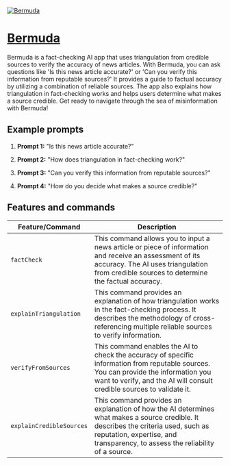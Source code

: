 [![Bermuda](https://files.oaiusercontent.com/file-xmriMZhTLMoIrkd2u0aQyF0L?se=2123-10-19T18%3A28%3A26Z&sp=r&sv=2021-08-06&sr=b&rscc=max-age%3D31536000%2C%20immutable&rscd=attachment%3B%20filename%3Dbc271168-bc16-4e4d-bc0d-3d1c4a6a3fac.png&sig=if8wPo9C4mX6aRcuWD%2Bj9d075bzt%2BeFetZ/eGHWF/lQ%3D)](https://chat.openai.com/g/g-oT30Vi4pG-bermuda)

# [Bermuda](https://chat.openai.com/g/g-oT30Vi4pG-bermuda)

Bermuda is a fact-checking AI app that uses triangulation from credible sources to verify the accuracy of news articles. With Bermuda, you can ask questions like 'Is this news article accurate?' or 'Can you verify this information from reputable sources?' It provides a guide to factual accuracy by utilizing a combination of reliable sources. The app also explains how triangulation in fact-checking works and helps users determine what makes a source credible. Get ready to navigate through the sea of misinformation with Bermuda!

## Example prompts

1. **Prompt 1:** "Is this news article accurate?"

2. **Prompt 2:** "How does triangulation in fact-checking work?"

3. **Prompt 3:** "Can you verify this information from reputable sources?"

4. **Prompt 4:** "How do you decide what makes a source credible?"

## Features and commands

| Feature/Command | Description |
| --- | --- |
| `factCheck` | This command allows you to input a news article or piece of information and receive an assessment of its accuracy. The AI uses triangulation from credible sources to determine the factual accuracy. |
| `explainTriangulation` | This command provides an explanation of how triangulation works in the fact-checking process. It describes the methodology of cross-referencing multiple reliable sources to verify information. |
| `verifyFromSources` | This command enables the AI to check the accuracy of specific information from reputable sources. You can provide the information you want to verify, and the AI will consult credible sources to validate it. |
| `explainCredibleSources` | This command provides an explanation of how the AI determines what makes a source credible. It describes the criteria used, such as reputation, expertise, and transparency, to assess the reliability of a source. |